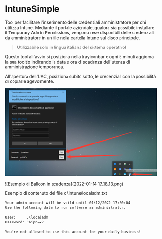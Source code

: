 # IntuneSimple

Tool per facilitare l'inserimento delle credenziali amministratore per chi utilizza Intune. 
Mediante il portale aziendale, qualora sia possibile installare il Temporary Admin Permissions, vengono rese disponibili delle credenziali da amministratore in un file nella cartella Intune sul disco principale.

> Utilizzabile solo in lingua italiana del sistema operativo!

Questo tool all'avvio si posiziona nella trayiconbar e ogni 5 minuti aggiorna la sua tooltip indicando la data e ora di scadenza dell'utenza di amministrazione temporanea.

All'apertura dell'UAC, posiziona subito sotto, le credenziali con la possibilità di copiarle agevolmente.

![Esempio](Image20220119103415.png)


![Esempio di Balloon in scadenza](2022-01-14 17_18_13.png)

Esempio di contenuto del file c:\intune\localadm.txt

```
Your admin account will be vaild until 01/12/2022 17:30:04
Use the following data to run software as administrator:

User:     .\localadm
Password: Caipn=x7

You're not allowed to use this account for your daily business! 
```
